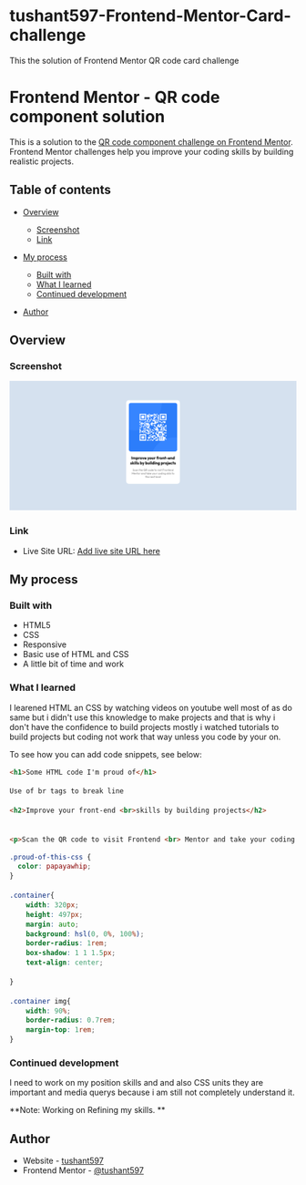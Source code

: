 # tushant597-Frontend-Mentor-Card-challenge
This the solution of Frontend Mentor QR code card challenge


# Frontend Mentor - QR code component solution

This is a solution to the [QR code component challenge on Frontend Mentor](https://www.frontendmentor.io/challenges/qr-code-component-iux_sIO_H). Frontend Mentor challenges help you improve your coding skills by building realistic projects. 

## Table of contents

- [Overview](#overview)
  - [Screenshot](#screenshot)
  - [Link](#link)
- [My process](#my-process)
  - [Built with](#built-with)
  - [What I learned](#what-i-learned)
  - [Continued development](#continued-development)

- [Author](#author)




## Overview

### Screenshot

![](./Screenshot%202024-05-22%20at%2016-56-46%20Card.png)



### Link

- Live Site URL: [Add live site URL here](https://github.com/tushant597/tushant597-Frontend-Mentor-Card-challenge)

## My process

### Built with

- HTML5
- CSS
- Responsive
- Basic use of HTML and CSS
- A little bit of time and work


### What I learned
I learened HTML an CSS by watching videos on youtube well most of as do same but i didn't use this knowledge to make projects and that is why i don't have the confidence to build projects mostly i watched tutorials to build projects but coding not work that way unless you code by your on.

To see how you can add code snippets, see below:

```html
<h1>Some HTML code I'm proud of</h1>

Use of br tags to break line

<h2>Improve your front-end <br>skills by building projects</h2>


<p>Scan the QR code to visit Frontend <br> Mentor and take your coding skils to <br>the next level</p>
```
```css
.proud-of-this-css {
  color: papayawhip;
}

.container{
    width: 320px;
    height: 497px;
    margin: auto;
    background: hsl(0, 0%, 100%);
    border-radius: 1rem;
    box-shadow: 1 1 1.5px;
    text-align: center;

}

.container img{
    width: 90%;
    border-radius: 0.7rem;
    margin-top: 1rem;
}
```


### Continued development
I need to work on my position skills and and also CSS units they are important and media querys because i am still not completely understand it.


**Note: Working on Refining my skills. **




## Author

- Website - [tushant597](https://github.com/tushant597)
- Frontend Mentor - [@tushant597](https://www.frontendmentor.io/profile/tushant597)

